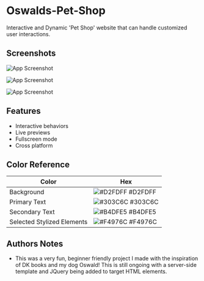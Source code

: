 # Oswalds-Pet-Shop

Interactive and Dynamic 'Pet Shop' website that can handle customized user interactions.


## Screenshots

![App Screenshot](https://videoapi-muybridge.vimeocdn.com/animated-thumbnails/image/8111dd0c-4898-4aff-a914-5db451e30cd5.gif?ClientID=vimeo-core-prod&Date=1651600835&Signature=330a5fafede100fcb3e74cced951cc97e20bff94)

![App Screenshot](https://videoapi-muybridge.vimeocdn.com/animated-thumbnails/image/c0c55637-4426-4deb-bb3a-4b744fded214.gif?ClientID=vimeo-core-prod&Date=1651601566&Signature=ea8cbb657ce1f90225583ce9e00d4e1fb0f1e3c0)

![App Screenshot](https://videoapi-muybridge.vimeocdn.com/animated-thumbnails/image/66285c94-5a79-425c-9607-c753fc34990b.gif?ClientID=vimeo-core-prod&Date=1651601643&Signature=a7fde2d94348ecd7966fb77a997cf7a2b5289c41)


## Features

- Interactive behaviors
- Live previews
- Fullscreen mode
- Cross platform

## Color Reference

| Color             | Hex                                                                |
| ----------------- | ------------------------------------------------------------------ |
| Background | ![#D2FDFF](https://via.placeholder.com/10/D2FDFF?text=+) #D2FDFF |
| Primary Text | ![#303C6C](https://via.placeholder.com/10/303C6C?text=+) #303C6C |
| Secondary Text | ![#B4DFE5](https://via.placeholder.com/10/B4DFE5?text=+) #B4DFE5 |
|  Selected Stylized Elements | ![#F4976C](https://via.placeholder.com/10/F4976C?text=+) #F4976C |


## Authors Notes

 - This was a very fun, beginner friendly project I made with the inspiration of DK books and my dog Oswald! This is still ongoing with a server-side template and JQuery being added to target HTML elements.  

